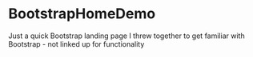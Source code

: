 # BootstrapHomeDemo
Just a quick Bootstrap landing page I threw together to get familiar with Bootstrap - not linked up for functionality
